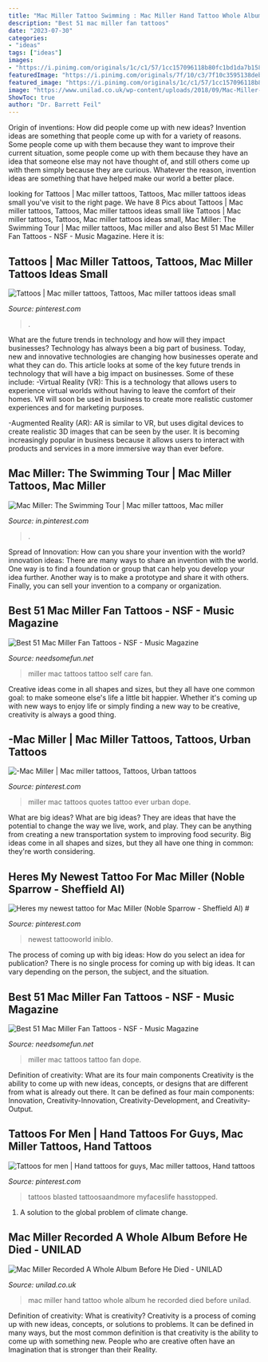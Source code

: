 ```yaml
---
title: "Mac Miller Tattoo Swimming : Mac Miller Hand Tattoo Whole Album He Recorded Died Before Unilad"
description: "Best 51 mac miller fan tattoos"
date: "2023-07-30"
categories:
- "ideas"
tags: ["ideas"]
images:
- "https://i.pinimg.com/originals/1c/c1/57/1cc157096118b80fc1bd1da7b15845b8.jpg"
featuredImage: "https://i.pinimg.com/originals/7f/10/c3/7f10c3595138deb44cc0f29d99b26f44.jpg"
featured_image: "https://i.pinimg.com/originals/1c/c1/57/1cc157096118b80fc1bd1da7b15845b8.jpg"
image: "https://www.unilad.co.uk/wp-content/uploads/2018/09/Mac-Miller-6.jpg"
ShowToc: true
author: "Dr. Barrett Feil"
---
```



Origin of inventions: How did people come up with new ideas?
Invention ideas are something that people come up with for a variety of reasons. Some people come up with them because they want to improve their current situation, some people come up with them because they have an idea that someone else may not have thought of, and still others come up with them simply because they are curious. Whatever the reason, invention ideas are something that have helped make our world a better place.

	

		
looking for Tattoos | Mac miller tattoos, Tattoos, Mac miller tattoos ideas small you've visit to the right page. We have 8 Pics about Tattoos | Mac miller tattoos, Tattoos, Mac miller tattoos ideas small like Tattoos | Mac miller tattoos, Tattoos, Mac miller tattoos ideas small, Mac Miller: The Swimming Tour | Mac miller tattoos, Mac miller and also Best 51 Mac Miller Fan Tattoos - NSF - Music Magazine. Here it is:
		
    
## Tattoos | Mac Miller Tattoos, Tattoos, Mac Miller Tattoos Ideas Small

<img loading=lazy src="https://i.pinimg.com/736x/86/60/f1/8660f1179ad26a68ab5f593f8e3fc3cd.jpg" onerror="this.onerror=null;this.src='https://tse2.mm.bing.net/th?id=OIP.W0tykoVqj1UPlEAFhjXqRwHaFj&amp;pid=15.1';" alt="Tattoos | Mac miller tattoos, Tattoos, Mac miller tattoos ideas small">

_Source: pinterest.com_

>. 

	

What are the future trends in technology and how will they impact businesses?
Technology has always been a big part of business. Today, new and innovative technologies are changing how businesses operate and what they can do. This article looks at some of the key future trends in technology that will have a big impact on businesses. Some of these include:
-Virtual Reality (VR): This is a technology that allows users to experience virtual worlds without having to leave the comfort of their homes. VR will soon be used in business to create more realistic customer experiences and for marketing purposes.

-Augmented Reality (AR): AR is similar to VR, but uses digital devices to create realistic 3D images that can be seen by the user. It is becoming increasingly popular in business because it allows users to interact with products and services in a more immersive way than ever before.

    
## Mac Miller: The Swimming Tour | Mac Miller Tattoos, Mac Miller

<img loading=lazy src="https://i.pinimg.com/736x/ac/4a/b9/ac4ab9ec014f050a67ac45fcdc30e2aa.jpg" onerror="this.onerror=null;this.src='https://tse3.mm.bing.net/th?id=OIP.phCaxCA8Ytg3sRrPNEwCJgHaEK&amp;pid=15.1';" alt="Mac Miller: The Swimming Tour | Mac miller tattoos, Mac miller">

_Source: in.pinterest.com_

>. 

	

Spread of Innovation: How can you share your invention with the world?
innovation ideas: 
There are many ways to share an invention with the world. One way is to find a foundation or group that can help you develop your idea further. Another way is to make a prototype and share it with others. Finally, you can sell your invention to a company or organization.

    
## Best 51 Mac Miller Fan Tattoos - NSF - Music Magazine

<img loading=lazy src="https://www.needsomefun.net/wp-content/uploads/2019/11/mac-miller-tattoos-29.jpg" onerror="this.onerror=null;this.src='https://tse2.mm.bing.net/th?id=OIP.I031JMKtLMy1NncRCB1nQwAAAA&amp;pid=15.1';" alt="Best 51 Mac Miller Fan Tattoos - NSF - Music Magazine">

_Source: needsomefun.net_

>miller mac tattoos tattoo self care fan. 

	

Creative ideas come in all shapes and sizes, but they all have one common goal: to make someone else's life a little bit happier. Whether it's coming up with new ways to enjoy life or simply finding a new way to be creative, creativity is always a good thing.

    
## -Mac Miller | Mac Miller Tattoos, Tattoos, Urban Tattoos

<img loading=lazy src="https://i.pinimg.com/originals/1c/c1/57/1cc157096118b80fc1bd1da7b15845b8.jpg" onerror="this.onerror=null;this.src='https://tse1.mm.bing.net/th?id=OIP.5R0vYl6Ui3fp0v79ZkM1agHaNL&amp;pid=15.1';" alt="-Mac Miller | Mac miller tattoos, Tattoos, Urban tattoos">

_Source: pinterest.com_

>miller mac tattoos quotes tattoo ever urban dope. 

	

What are big ideas?
What are big ideas? They are ideas that have the potential to change the way we live, work, and play. They can be anything from creating a new transportation system to improving food security. Big ideas come in all shapes and sizes, but they all have one thing in common: they're worth considering.

    
## Heres My Newest Tattoo For Mac Miller (Noble Sparrow - Sheffield Al) #

<img loading=lazy src="https://i.pinimg.com/736x/71/57/65/715765625d576cbc3050c1a839e67cb5.jpg" onerror="this.onerror=null;this.src='https://tse2.mm.bing.net/th?id=OIP.crftsRwhKKPMMQCNt71yEgHaHB&amp;pid=15.1';" alt="Heres my newest tattoo for Mac Miller (Noble Sparrow - Sheffield Al) #">

_Source: pinterest.com_

>newest tattooworld iniblo. 

	

The process of coming up with big ideas: How do you select an idea for publication?
There is no single process for coming up with big ideas. It can vary depending on the person, the subject, and the situation.

    
## Best 51 Mac Miller Fan Tattoos - NSF - Music Magazine

<img loading=lazy src="https://www.needsomefun.net/wp-content/uploads/2019/11/mac-miller-tattoos-31.jpg" onerror="this.onerror=null;this.src='https://tse2.mm.bing.net/th?id=OIP.KvEMP4faukJBoX0-cZSJmwAAAA&amp;pid=15.1';" alt="Best 51 Mac Miller Fan Tattoos - NSF - Music Magazine">

_Source: needsomefun.net_

>miller mac tattoos tattoo fan dope. 

	

Definition of creativity: What are its four main components
Creativity is the ability to come up with new ideas, concepts, or designs that are different from what is already out there. It can be defined as four main components: Innovation, Creativity-Innovation, Creativity-Development, and Creativity-Output.

    
## Tattoos For Men | Hand Tattoos For Guys, Mac Miller Tattoos, Hand Tattoos

<img loading=lazy src="https://i.pinimg.com/originals/7f/10/c3/7f10c3595138deb44cc0f29d99b26f44.jpg" onerror="this.onerror=null;this.src='https://tse2.mm.bing.net/th?id=OIP.XI-yh7uIbKBh11t5kFkTjAHaJ5&amp;pid=15.1';" alt="Tattoos for men | Hand tattoos for guys, Mac miller tattoos, Hand tattoos">

_Source: pinterest.com_

>tattoos blasted tattoosaandmore myfaceslife hasstopped. 

	

1. A solution to the global problem of climate change.

    
## Mac Miller Recorded A Whole Album Before He Died - UNILAD

<img loading=lazy src="https://www.unilad.co.uk/wp-content/uploads/2018/09/Mac-Miller-6.jpg" onerror="this.onerror=null;this.src='https://tse3.mm.bing.net/th?id=OIP.6zbLAjUKXJo-tHBrpipQZAHaE7&amp;pid=15.1';" alt="Mac Miller Recorded A Whole Album Before He Died - UNILAD">

_Source: unilad.co.uk_

>mac miller hand tattoo whole album he recorded died before unilad. 

	

Definition of creativity: What is creativity?
Creativity is a process of coming up with new ideas, concepts, or solutions to problems. It can be defined in many ways, but the most common definition is that creativity is the ability to come up with something new. People who are creative often have an Imagination that is stronger than their Reality.

